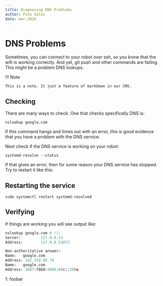 ```yaml
---
title: Diagnosing DNS Problems
author: Pito Salas
date: mar-2024
---
```

# DNS Problems

Sometimes, you can connect to your robot over ssh, so you know that the wifi is working correctly. And yet, git push and other commands are failing. This might be a problem DNS lookups.

!!! Note

    This is a note. It just a feature of markdown in our CMS. 

## Checking

There are many ways to check. One that checks specifically DNS is:
```BashLexer
nslookup google.com
```
If this command hangs and times out with an error, this is good evidence that you have a problem with the DNS service.

Next check if the DNS service is working on your robot:
```
systemd-resolve --status
```
If that gives an error, then for some reason your DNS service has stopped. Try to restart it like this:

## Restarting the service
```
sudo systemctl restart systemd-resolved
```

## Verifying
If things are working you will see output like: 

```python
nslookup google.com # (1)
Server:         127.0.0.53
Address:        127.0.0.53#53

Non-authoritative answer:
Name:   google.com
Address: 142.250.80.78
Name:   google.com
Address: 2607:f8b0:4006:80c::200e

```
1: foobar
